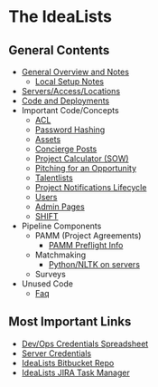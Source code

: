 # The IdeaLists #

## General Contents

* [General Overview and Notes](general_overview.md)
    * [Local Setup Notes](local_setup.md)
* [Servers/Access/Locations](servers.md)
* [Code and Deployments](code_and_deployments.md)
* Important Code/Concepts
    * [ACL](acl.md)
    * [Password Hashing](password_hashing.md)
    * [Assets](assets.md)
    * [Concierge Posts](concierge.md)
    * [Project Calculator (SOW)](sow.md)
    * [Pitching for an Opportunity](pitching_opp.md)
    * [Talentlists](talentlists.md)
    * [Project Notifications Lifecycle](opp_email_lifecycle.md)
    * [Users](users.md)
    * [Admin Pages](admin.md)
    * [SHIFT](shift.md)
* Pipeline Components
    * PAMM (Project Agreements)
        - [PAMM Preflight Info](pamm_preflight.md)
    * Matchmaking
        * [Python/NLTK on servers](installing_nltk.md)
    * Surveys
* Unused Code
    * [Faq](faq.md)

## Most Important Links
* [Dev/Ops Credentials Spreadsheet](https://docs.google.com/a/theidealists.com/spreadsheet/ccc?key=0AjVZk7pDeorYdGhVa0Z1R3pJX2lhM1VnZWlqYzhuN1E#gid=0)
* [Server Credentials](https://docs.google.com/a/theidealists.com/spreadsheet/ccc?key=0AjVZk7pDeorYdElaaC1IeENRR080akQ4dUlFTUdoelE#gid=0)
* [IdeaLists Bitbucket Repo](https://bitbucket.org/idldev/theidealists.com)
* [IdeaLists JIRA Task Manager](https://theidealists.atlassian.net/)